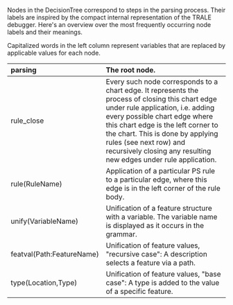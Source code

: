 Nodes in the DecisionTree correspond to steps in the parsing process. Their labels are inspired by the compact internal representation of the TRALE debugger. Here's an overview over the most frequently occurring node labels and their meanings.

Capitalized words in the left column represent variables that are replaced by applicable values for each node.

| parsing | The root node. |
|:--------|:---------------|
| rule\_close | Every such node corresponds to a chart edge. It represents the process of closing this chart edge under rule application, i.e. adding every possible chart edge where this chart edge is the left corner to the chart. This is done by applying rules (see next row) and recursively closing any resulting new edges under rule application. |
| rule(RuleName) | Application of a particular PS rule to a particular edge, where this edge is in the left corner of the rule body. |
| unify(VariableName) | Unification of a feature structure with a variable. The variable name is displayed as it occurs in the grammar. |
| featval(Path:FeatureName) | Unification of feature values, "recursive case": A description selects a feature via a path. |
| type(Location,Type) | Unification of feature values, "base case": A type is added to the value of a specific feature. |